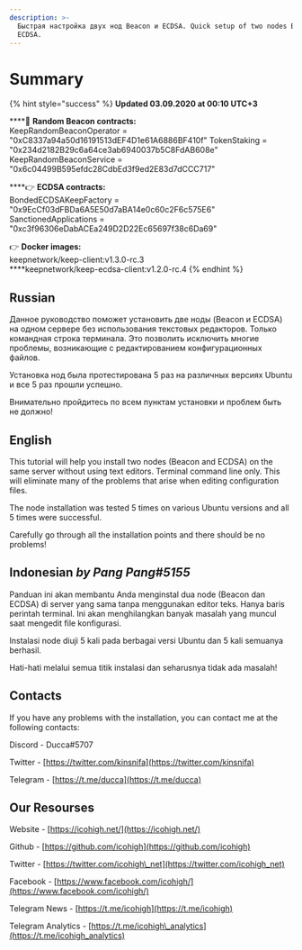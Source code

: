 ```yaml
---
description: >-
  Быстрая настройка двух нод Beacon и ECDSA. Quick setup of two nodes Beacon and
  ECDSA.
---
```


# Summary

{% hint style="success" %}
**Updated 03.09.2020 at 00:10 UTC+3**

\*\*\*\*🥩 **Random Beacon contracts:**  
KeepRandomBeaconOperator = "0xC8337a94a50d16191513dEF4D1e61A6886BF410f" TokenStaking = "0x234d2182B29c6a64ce3ab6940037b5C8FdAB608e" KeepRandomBeaconService = "0x6c04499B595efdc28CdbEd3f9ed2E83d7dCCC717"

\*\*\*\*👉 **ECDSA contracts:**  
BondedECDSAKeepFactory = "0x9EcCf03dFBDa6A5E50d7aBA14e0c60c2F6c575E6"  
SanctionedApplications = "0xc3f96306eDabACEa249D2D22Ec65697f38c6Da69"  
  
👉 **Docker images:**  
keepnetwork/keep-client:v1.3.0-rc.3  
****keepnetwork/keep-ecdsa-client:v1.2.0-rc.4
{% endhint %}

## Russian

Данное руководство поможет установить две ноды \(Beacon и ECDSA\) на одном сервере без использования текстовых редакторов. Только командная строка терминала. Это позволить исключить многие проблемы, возникающие с редактированием конфигурационных файлов.

Установка нод была протестирована 5 раз на различных версиях Ubuntu и все 5 раз прошли успешно. 

Внимательно пройдитесь по всем пунктам установки и проблем быть не должно! 

## English

This tutorial will help you install two nodes \(Beacon and ECDSA\) on the same server without using text editors. Terminal command line only. This will eliminate many of the problems that arise when editing configuration files.

The node installation was tested 5 times on various Ubuntu versions and all 5 times were successful. 

Carefully go through all the installation points and there should be no problems!

## Indonesian _by Pang Pang\#5155_

Panduan ini akan membantu Anda menginstal dua node \(Beacon dan ECDSA\) di server yang sama tanpa menggunakan editor teks. Hanya baris perintah terminal. Ini akan menghilangkan banyak masalah yang muncul saat mengedit file konfigurasi.

Instalasi node diuji 5 kali pada berbagai versi Ubuntu dan 5 kali semuanya berhasil.

Hati-hati melalui semua titik instalasi dan seharusnya tidak ada masalah!

## Contacts

If you have any problems with the installation, you can contact me at the following contacts:

Discord - Ducca\#5707

Twitter - [https://twitter.com/kinsnifa](https://twitter.com/kinsnifa)

Telegram - [https://t.me/ducca](https://t.me/ducca)

## Our Resourses

Website - [https://icohigh.net/](https://icohigh.net/)

Github - [https://github.com/icohigh](https://github.com/icohigh)

Twitter - [https://twitter.com/icohigh\_net](https://twitter.com/icohigh_net)

Facebook - [https://www.facebook.com/icohigh/](https://www.facebook.com/icohigh/)

Telegram News - [https://t.me/icohigh](https://t.me/icohigh)

Telegram Analytics - [https://t.me/icohigh\_analytics](https://t.me/icohigh_analytics)

